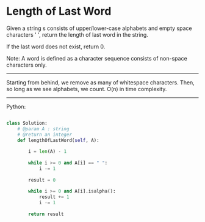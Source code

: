 # Length of Last Word

Given a string s consists of upper/lower-case alphabets and empty space
characters ' ', return the length of last word in the string.

If the last word does not exist, return 0.

Note: A word is defined as a character sequence consists of non-space
characters only.

---

Starting from behind, we remove as many of whitespace characters. Then, so long
as we see alphabets, we count. O(n) in time complexity.

---

Python:

```python

class Solution:
    # @param A : string
    # @return an integer
    def lengthOfLastWord(self, A):
        
        i = len(A) - 1
        
        while i >= 0 and A[i] == " ":
            i -= 1
        
        result = 0
        
        while i >= 0 and A[i].isalpha():
            result += 1
            i -= 1
        
        return result

```
